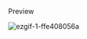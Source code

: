 Preview

![ezgif-1-ffe408056a](https://user-images.githubusercontent.com/74013112/209940788-319659f3-d156-40b3-a511-690df1bbaf88.gif)
